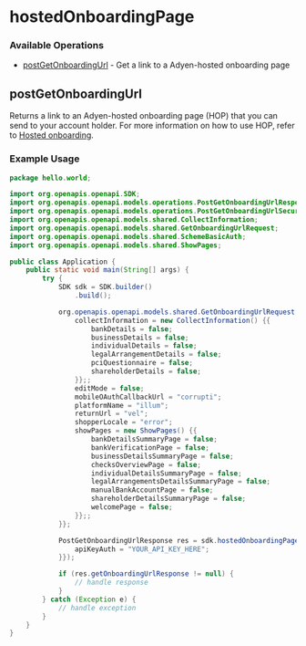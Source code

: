 # hostedOnboardingPage

### Available Operations

* [postGetOnboardingUrl](#postgetonboardingurl) - Get a link to a Adyen-hosted onboarding page

## postGetOnboardingUrl

Returns a link to an Adyen-hosted onboarding page (HOP) that you can send to your account holder. For more information on how to use HOP, refer to [Hosted onboarding](https://docs.adyen.com/marketplaces-and-platforms/classic/collect-verification-details/hosted-onboarding-page). 

### Example Usage

```java
package hello.world;

import org.openapis.openapi.SDK;
import org.openapis.openapi.models.operations.PostGetOnboardingUrlResponse;
import org.openapis.openapi.models.operations.PostGetOnboardingUrlSecurity;
import org.openapis.openapi.models.shared.CollectInformation;
import org.openapis.openapi.models.shared.GetOnboardingUrlRequest;
import org.openapis.openapi.models.shared.SchemeBasicAuth;
import org.openapis.openapi.models.shared.ShowPages;

public class Application {
    public static void main(String[] args) {
        try {
            SDK sdk = SDK.builder()
                .build();

            org.openapis.openapi.models.shared.GetOnboardingUrlRequest req = new GetOnboardingUrlRequest("nulla") {{
                collectInformation = new CollectInformation() {{
                    bankDetails = false;
                    businessDetails = false;
                    individualDetails = false;
                    legalArrangementDetails = false;
                    pciQuestionnaire = false;
                    shareholderDetails = false;
                }};;
                editMode = false;
                mobileOAuthCallbackUrl = "corrupti";
                platformName = "illum";
                returnUrl = "vel";
                shopperLocale = "error";
                showPages = new ShowPages() {{
                    bankDetailsSummaryPage = false;
                    bankVerificationPage = false;
                    businessDetailsSummaryPage = false;
                    checksOverviewPage = false;
                    individualDetailsSummaryPage = false;
                    legalArrangementsDetailsSummaryPage = false;
                    manualBankAccountPage = false;
                    shareholderDetailsSummaryPage = false;
                    welcomePage = false;
                }};;
            }};            

            PostGetOnboardingUrlResponse res = sdk.hostedOnboardingPage.postGetOnboardingUrl(req, new PostGetOnboardingUrlSecurity() {{
                apiKeyAuth = "YOUR_API_KEY_HERE";
            }});

            if (res.getOnboardingUrlResponse != null) {
                // handle response
            }
        } catch (Exception e) {
            // handle exception
        }
    }
}
```
